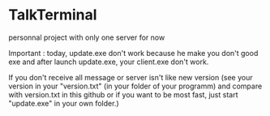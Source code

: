 # TalkTerminal
personnal project with only one server for now

Important : today, update.exe don't work because he make you don't good exe and after launch update.exe, your client.exe don't work. 


If you don't receive all message or server isn't like new version (see your version in your "version.txt" (in your folder of your programm) and compare with version.txt in this github or if you want to be most fast, just start "update.exe" in your own folder.) 


